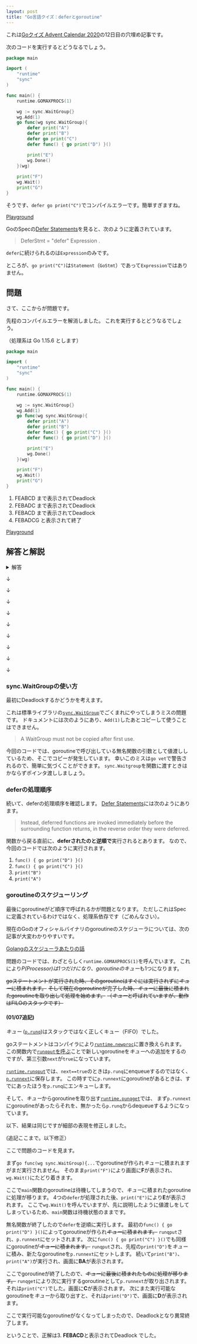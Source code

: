 ```yaml
---
layout: post
title: "Go言語クイズ：deferとgoroutine"
---
```


これは[Goクイズ Advent Calendar 2020](https://qiita.com/advent-calendar/2020/goquiz)の12日目の穴埋め記事です。

次のコードを実行するとどうなるでしょう。

```go
package main

import (
	"runtime"
	"sync"
)

func main() {
	runtime.GOMAXPROCS(1)

	wg := sync.WaitGroup{}
	wg.Add(1)
	go func(wg sync.WaitGroup){
		defer print("A")
		defer print("B")
		defer go print("C")
		defer func() { go print("D") }()

		print("E")
		wg.Done()
	}(wg)
	
	print("F")
	wg.Wait()
	print("G")
}
```

そうです、`defer go print("C")`でコンパイルエラーです。簡単すぎますね。

[Playground](https://play.golang.org/p/rShrAUW3-nt)

GoのSpecの[Defer Statements](https://golang.org/ref/spec#Defer_statements)を見ると、次のように定義されています。

> DeferStmt = "defer" Expression .

`defer`に続けられるのは`Expression`のみです。

ところが、`go print("C")`は`Statement`（`GoStmt`）であって`Expression`ではありません。

## 問題

さて、ここからが問題です。

先程のコンパイルエラーを解消しました。
これを実行するとどうなるでしょう。

（処理系は Go 1.15.6 とします）

```go
package main

import (
	"runtime"
	"sync"
)

func main() {
	runtime.GOMAXPROCS(1)

	wg := sync.WaitGroup{}
	wg.Add(1)
	go func(wg sync.WaitGroup){
		defer print("A")
		defer print("B")
		defer func() { go print("C") }()
		defer func() { go print("D") }()

		print("E")
		wg.Done()
	}(wg)

	print("F")
	wg.Wait()
	print("G")
}
```

1. FEABCD まで表示されてDeadlock
2. FEBADC まで表示されてDeadlock
3. FEBACD まで表示されてDeadlock
4. FEBADCG と表示されて終了

[Playground](https://play.golang.org/p/nykfTiglLyL)

## 解答と解説

<details><summary>解答</summary>
正解： 3. FEBACD まで表示されてDeadlock
</details>

↓

↓

↓

↓

↓

↓

↓

↓

↓

### sync.WaitGroupの使い方

最初にDeadlockするかどうかを考えます。

これは標準ライブラリの[`sync.WaitGroup`](https://golang.org/pkg/sync/#WaitGroup)でごくまれにやってしまうミスの問題です。
ドキュメントには次のようにあり、`Add(1)`したあとコピーして使うことはできません。

> A WaitGroup must not be copied after first use.

今回のコードでは、goroutineで呼び出している無名関数の引数として値渡ししているため、そこでコピーが発生しています。
幸いこのミスは`go vet`で警告されるので、簡単に気づくことができます。
`sync.Waitgroup`を関数に渡すときはかならずポインタ渡ししましょう。

### deferの処理順序

続いて、deferの処理順序を確認します。
[Defer Statements](https://golang.org/ref/spec#Defer_statements)には次のようにあります。

> Instead, deferred functions are invoked immediately before the surrounding function returns, in the reverse order they were deferred.

関数から戻る直前に、**deferされたのと逆順で**実行されるとあります。
なので、今回のコードでは次のように実行されます。

1. `func() { go print("D") }()`
2. `func() { go print("C") }()`
3. `print("B")`
4. `print("A")`

### goroutineのスケジューリング

最後にgoroutineがど順序で呼ばれるかが問題となります。
ただしこれはSpecに定義されているわけではなく、処理系依存です（ごめんなさい）。

現在のGoのオフィシャルバイナリのgoroutineのスケジューラについては、次の記事が大変わかりやすいです。

[Golangのスケジューラあたりの話](https://qiita.com/takc923/items/de68671ea889d8df6904)

問題のコードでは、わざとらしく`runtime.GOMAXPROCS(1)`を呼んでいます。
これにより*P(Processor)*は1つだけになり、goroutineの*キュー*も1つになります。

~~goステートメントが実行された時、そのgoroutineはすぐには実行されずに*キュー*に積まれます。~~
~~そして現在のgoroutineが完了した時、*キュー*に最後に積まれたgoroutineを取り出して処理を始めます。~~
~~（*キュー*と呼ばれていますが、動作はFILOのスタックです）~~

#### (01/07追記)
*キュー* ([`p.runq`](https://github.com/golang/go/blob/go1.15.6/src/runtime/runtime2.go#L589-L592))はスタックではなく正しくキュー（FIFO）でした。

goステートメントはコンパイラにより[`runtime.newproc`](https://github.com/golang/go/blob/go1.15.6/src/runtime/proc.go#L3535-L3564)に置き換えられます。
この関数内で[`runqput`を呼ぶ](https://github.com/golang/go/blob/go1.15.6/src/runtime/proc.go#L3558)ことで新しいgoroutineを*キュー*への追加をするのですが、第三引数`next`が`true`になっています。

[`runtime.runqput`](https://github.com/golang/go/blob/go1.15.6/src/runtime/proc.go#L5148-L5184)では、`next==true`のときは`p.runq`にenqueueするのではなく、[`p.runnext`](https://github.com/golang/go/blob/go1.15.6/src/runtime/runtime2.go#L593-L602)に保存します。
この時すでに`p.runnext`にgoroutineがあるときは、すでにあったほうを`p.runq`にエンキューします。

そして、*キュー*からgoroutineを取り出す[`runtime.punqget`](https://github.com/golang/go/blob/go1.15.6/src/runtime/proc.go#L5261-L5288)では、
まず`p.runnext`にgoroutineがあったらそれを、無かったら`p.runq`からdequeueするようになっています。


以下、結果は同じですが細部の表現を修正しました。

(追記ここまで。以下修正）

ここで問題のコードを見ます。

まず`go func(wg sync.WaitGroup){...`でgoroutineが作られ*キュー*に積まれますがまだ実行されません。
そのまま`print("F")`により画面に**F**が表示され、`wg.Wait()`にたどり着きます。

ここで`main`関数のgoroutineは待機してしまうので、*キュー*に積まれたgoroutineに処理が移ります。
4つの`defer`が処理された後、`print("E")`により**E**が表示されます。
ここで`wg.Wait()`を呼んでいますが、先に説明したように値渡しをしてしまっているため、`main`関数は待機状態のままです。

無名関数が終了したので`defer`を逆順に実行します。
最初の`func() { go print("D") }()`によってgoroutineが作られ~~*キュー*に積まれます。~~
`runqput`され、`p.runnext`にセットされます。
次に`func() { go print("C") }()`でも同様にgoroutineが~~*キュー*に積まれます。~~
`runqput`され、先程の`print("D")`を*キュー*に積み、新たなgoroutineを`p.runnext`にセットします。
続いて`print("B")`、`print("A")`が実行され、画面に**BA**が表示されます。

ここでgoroutineが終了したので、~~*キュー*に最後に積まれたものに処理が移ります。~~
`runqget`により次に実行するgoroutineとして`p.runnext`が取り出されます。
それは`print("C")`でした。画面に**C**が表示されます。
次にまた実行可能なgoroutineを*キュー*から取り出すと、それは`print("D")`で、画面に**D**が表示されます。

ここで実行可能なgoroutineがなくなってしまったので、Deadlockとなり異常終了します。

ということで、正解は3. **FEBACD**と表示されてDeadlock でした。
